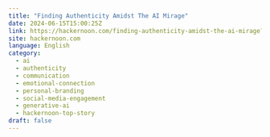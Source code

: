 ```yaml
---
title: "Finding Authenticity Amidst The AI Mirage"
date: 2024-06-15T15:00:25Z
link: https://hackernoon.com/finding-authenticity-amidst-the-ai-mirage?source=rss&utm_medium=RSS&utm_source=news.12bit.vn
site: hackernoon.com
language: English
category:
  - ai
  - authenticity
  - communication
  - emotional-connection
  - personal-branding
  - social-media-engagement
  - generative-ai
  - hackernoon-top-story
draft: false
---
```

